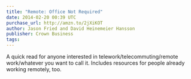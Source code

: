 ```yaml
---
title: "Remote: Office Not Required"
date: 2014-02-20 00:39 UTC
purchase_url: http://amzn.to/2jXiKOT
author: Jason Fried and David Heinemeier Hansson
publisher: Crown Business
tags:
---
```


A quick read for anyone interested in telework/telecommuting/remote work/whatever you want to call it. Includes resources for people already working remotely, too.
